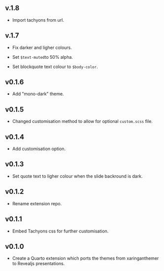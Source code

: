 ## v.1.8

- Import tachyons from url.

## v.1.7

- Fix darker and ligher colours.

- Set `$text-muted`to 50% alpha.

- Set blockquote text colour to `$body-color`.

## v0.1.6

- Add "mono-dark" theme.

## v0.1.5

- Changed customisation method to allow for optional `custom.scss` file.

## v0.1.4

- Add customisation option.

## v0.1.3

- Set quote text to ligher colour when the slide backround is dark.

## v0.1.2

- Rename extension repo.

## v0.1.1

- Embed Tachyons css for further customisation.

## v0.1.0

- Create a Quarto extension which ports the themes from xaringanthemer to Revealjs presentations.